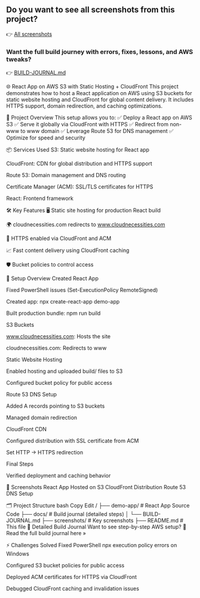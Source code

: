 ## Do you want to see all screenshots from this project? 
👉 [All screenshots](screenshots/)

### Want the full build journey with errors, fixes, lessons, and AWS tweaks?  
👉 [BUILD-JOURNAL.md](docs/BUILD-JOURNAL.md)

🌐 React App on AWS S3 with Static Hosting + CloudFront
This project demonstrates how to host a React application on AWS using S3 buckets for static website hosting and CloudFront for global content delivery. It includes HTTPS support, domain redirection, and caching optimizations.

🚀 Project Overview
This setup allows you to:
✅ Deploy a React app on AWS S3
✅ Serve it globally via CloudFront with HTTPS
✅ Redirect from non-www to www domain
✅ Leverage Route 53 for DNS management
✅ Optimize for speed and security

📦 Services Used
S3: Static website hosting for React app

CloudFront: CDN for global distribution and HTTPS support

Route 53: Domain management and DNS routing

Certificate Manager (ACM): SSL/TLS certificates for HTTPS

React: Frontend framework

🛠️ Key Features
🖥️ Static site hosting for production React build

🌍 cloudnecessities.com redirects to www.cloudnecessities.com

🔐 HTTPS enabled via CloudFront and ACM

📈 Fast content delivery using CloudFront caching

🛡️ Bucket policies to control access

📝 Setup Overview
Created React App

Fixed PowerShell issues (Set-ExecutionPolicy RemoteSigned)

Created app: npx create-react-app demo-app

Built production bundle: npm run build

S3 Buckets

www.cloudnecessities.com: Hosts the site

cloudnecessities.com: Redirects to www

Static Website Hosting

Enabled hosting and uploaded build/ files to S3

Configured bucket policy for public access

Route 53 DNS Setup

Added A records pointing to S3 buckets

Managed domain redirection

CloudFront CDN

Configured distribution with SSL certificate from ACM

Set HTTP → HTTPS redirection

Final Steps

Verified deployment and caching behavior

📸 Screenshots
React App Hosted on S3	CloudFront Distribution	Route 53 DNS Setup


🗂️ Project Structure
bash
Copy
Edit
/
├── demo-app/               # React App Source Code
├── docs/                   # Build journal (detailed steps)
│   └── BUILD-JOURNAL.md
├── screenshots/            # Key screenshots
├── README.md               # This file
📖 Detailed Build Journal
Want to see step-by-step AWS setup?
📄 Read the full build journal here »

⚡ Challenges Solved
Fixed PowerShell npx execution policy errors on Windows

Configured S3 bucket policies for public access

Deployed ACM certificates for HTTPS via CloudFront

Debugged CloudFront caching and invalidation issues
